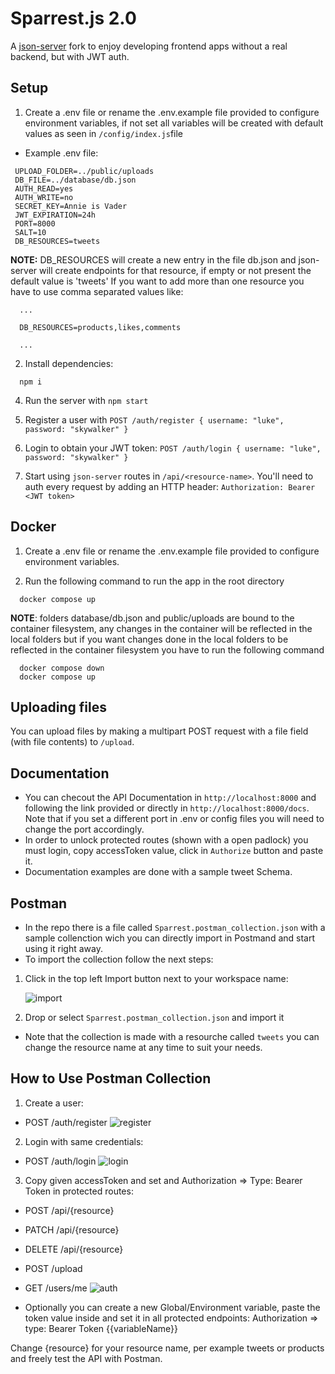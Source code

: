 # Sparrest.js 2.0

A [json-server](https://github.com/typicode/json-server) fork to enjoy developing frontend apps without a real backend, but with JWT auth.

## Setup

1. Create a .env file or rename the .env.example file provided to configure environment variables, if not set all variables will be created with default values as seen in `/config/index.js`file

- Example .env file:

```text
 UPLOAD_FOLDER=../public/uploads
 DB_FILE=../database/db.json
 AUTH_READ=yes
 AUTH_WRITE=no
 SECRET_KEY=Annie is Vader
 JWT_EXPIRATION=24h
 PORT=8000
 SALT=10
 DB_RESOURCES=tweets
```

**NOTE:** DB_RESOURCES will create a new entry in the file db.json and json-server will create endpoints for that resource, if empty or not present the default value is 'tweets'
If you want to add more than one resource you have to use comma separated values like:

```
  ...

  DB_RESOURCES=products,likes,comments

  ...
```

2. Install dependencies:

```
  npm i
```

4. Run the server with `npm start`

5. Register a user with `POST /auth/register { username: "luke", password: "skywalker" }`

6. Login to obtain your JWT token: `POST /auth/login { username: "luke", password: "skywalker" }`

7. Start using `json-server` routes in `/api/<resource-name>`. You'll need to auth every request by adding an HTTP header: `Authorization: Bearer <JWT token>`

## Docker

1. Create a .env file or rename the .env.example file provided to configure environment variables.

2. Run the following command to run the app in the root directory

```
  docker compose up
```

**NOTE**: folders database/db.json and public/uploads are bound to the container filesystem, any changes in the container will be reflected in the local folders but
if you want changes done in the local folders to be reflected in the container filesystem you have to run the following command

```
  docker compose down
  docker compose up
```

## Uploading files

You can upload files by making a multipart POST request with a file field (with file contents) to `/upload`.

## Documentation

- You can checout the API Documentation in `http://localhost:8000` and following the link provided or directly in `http://localhost:8000/docs`. Note that if you set a different port in .env or config files you will need to change the port accordingly.
- In order to unlock protected routes (shown with a open padlock) you must login, copy accessToken value, click in `Authorize` button and paste it.
- Documentation examples are done with a sample tweet Schema.

## Postman

- In the repo there is a file called `Sparrest.postman_collection.json` with a sample collenction wich you can directly import in Postmand and start using it right away.
- To import the collection follow the next steps:

1. Click in the top left Import button next to your workspace name:

   ![import](https://github.com/JoseAlbDR/sparrest.js/assets/128265706/72eea39e-7b2b-49b2-9edd-1e55daad498c)

2. Drop or select `Sparrest.postman_collection.json` and import it

- Note that the collection is made with a resourche called `tweets` you can change the resource name at any time to suit your needs.

## How to Use Postman Collection

1. Create a user:

- POST /auth/register
  ![register](https://github.com/JoseAlbDR/sparrest.js/assets/128265706/e70a6074-7da6-45b2-821e-7ab42f4e5981)

2. Login with same credentials:

- POST /auth/login
  ![login](https://github.com/JoseAlbDR/sparrest.js/assets/128265706/02c13071-b2ae-480f-8f96-3982cc797c07)

3. Copy given accessToken and set and Authorization => Type: Bearer Token in protected routes:

- POST /api/{resource}
- PATCH /api/{resource}
- DELETE /api/{resource}
- POST /upload
- GET /users/me
  ![auth](https://github.com/JoseAlbDR/sparrest.js/assets/128265706/f376f2c5-a22f-4931-ace4-358698fe8626)

- Optionally you can create a new Global/Environment variable, paste the token value inside and set it in all protected endpoints: Authorization => type: Bearer Token {{variableName}}

Change {resource} for your resource name, per example tweets or products and freely test the API with Postman.
